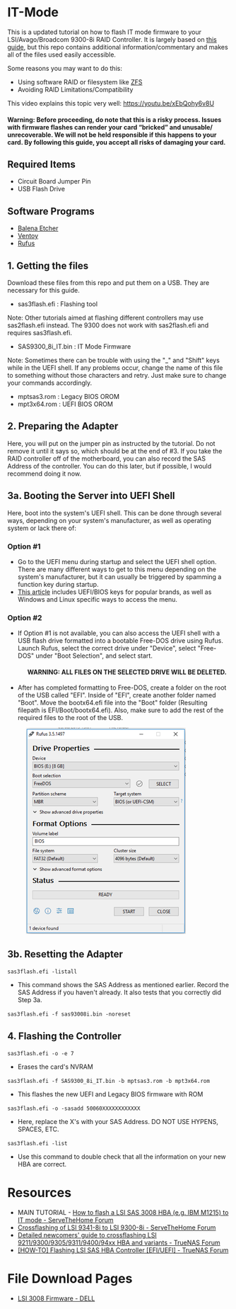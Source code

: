 # IT-Mode
This is a updated tutorial on how to flash IT mode firmware to your LSI/Avago/Broadcom 9300-8i RAID Controller. It is largely based on [this guide](https://www.servethehome.com/flash-lsi-sas-3008-hba-e-g-ibm-m1215-mode/), but this repo contains additional information/commentary and makes all of the files used easily accessible.



Some reasons you may want to do this:
- Using software RAID or filesystem like [ZFS](https://itsfoss.com/what-is-zfs/ "What is ZFS?")
- Avoiding RAID Limitations/Compatibility

This video explains this topic very well: https://youtu.be/xEbQohy6v8U

#### Warning: Before proceeding, do note that this is a risky process. Issues with firmware flashes can render your card “bricked” and unusable/ unrecoverable. We will not be held responsible if this happens to your card. By following this guide, you accept all risks of damaging your card.

## Required Items
- Circuit Board Jumper Pin
- USB Flash Drive

## Software Programs
- [Balena Etcher](https://etcher.balena.io/ "Balena Etcher")
- [Ventoy](https://www.ventoy.net/en/index.html "Ventoy")
- [Rufus](https://rufus.ie/en/ "Rufus")


## 1. Getting the files
Download these files from this repo and put them on a USB. They are necessary for this guide.

- sas3flash.efi      :      Flashing tool

Note: Other tutorials aimed at flashing different controllers may use sas2flash.efi instead. The 9300 does not work with sas2flash.efi and requires sas3flash.efi.

- SAS9300_8i_IT.bin  :      IT Mode Firmware

Note: Sometimes there can be trouble with using the "_" and "Shift" keys while in the UEFI shell. If any problems occur, change the name of this file to something without those characters and retry. Just make sure to change your commands accordingly.

- mptsas3.rom        :      Legacy BIOS OROM
- mpt3x64.rom        :      UEFI BIOS OROM

## 2. Preparing the Adapter
Here, you will put on the jumper pin as instructed by the tutorial. Do not remove it until it says so, which should be at the end of #3.
If you take the RAID controller off of the motherboard, you can also record the SAS Address of the controller. You can do this later, but if possible, I would recommend doing it now.

## 3a. Booting the Server into UEFI Shell
Here, boot into the system's UEFI shell. This can be done through several ways, depending on your system's manufacturer, as well as operating system or lack there of:

### Option #1
  - Go to the UEFI menu during startup and select the UEFI shell option. There are many different ways to get to this menu depending on the system's manufacturer, but it can usually be triggered by spamming a function key during startup.
  - [This article](https://www.tomshardware.com/reviews/bios-keys-to-access-your-firmware,5732.html) includes UEFI/BIOS keys for popular brands, as well as Windows and Linux specific ways to access the menu.
### Option #2
  - If Option #1 is not available, you can also access the UEFI shell with a USB flash drive formatted into a bootable Free-DOS drive using Rufus. Launch Rufus, select the correct drive under "Device", select "Free-DOS" under "Boot Selection", and select start.

#### &emsp;&emsp;&emsp; WARNING: ALL FILES ON THE SELECTED DRIVE WILL BE DELETED.
- After has completed formatting to Free-DOS, create a folder on the root of the USB called "EFI". Inside of "EFI", create another folder named "Boot". Move the bootx64.efi file into the "Boot" folder (Resulting filepath is EFI/Boot/bootx64.efi). Also, make sure to add the rest of the required files to the root of the USB.

&emsp;&emsp;&emsp;![Rufus Free-DOS](images/rufus.png)

## 3b. Resetting the Adapter

```sas3flash.efi -listall```
- This command shows the SAS Address as mentioned earlier. Record the SAS Address if you haven't already. It also tests that you correctly did Step 3a.

```sas3flash.efi -f sas93008i.bin -noreset```

## 4. Flashing the Controller
```sas3flash.efi -o -e 7```

- Erases the card's NVRAM

```sas3flash.efi -f SAS9300_8i_IT.bin -b mptsas3.rom -b mpt3x64.rom```
- This flashes the new UEFI and Legacy BIOS firmware with ROM

```sas3flash.efi -o -sasadd 50060XXXXXXXXXXXX```
- Here, replace the X's with your SAS Address. DO NOT USE HYPENS, SPACES, ETC.

```sas3flash.efi -list```
- Use this command to double check that all the information on your new HBA are correct.

# Resources
- MAIN TUTORIAL - [How to flash a LSI SAS 3008 HBA (e.g. IBM M1215) to IT mode - ServeTheHome Forum](https://www.servethehome.com/flash-lsi-sas-3008-hba-e-g-ibm-m1215-mode/)
- [Crossflashing of LSI 9341-8i to LSI 9300-8i - ServeTheHome Forum](https://forums.servethehome.com/index.php?threads/crossflashing-of-lsi-9341-8i-to-lsi-9300-8i-success-but-no-smart-pass-through.3522/)
- [Detailed newcomers' guide to crossflashing LSI 9211/9300/9305/9311/9400/94xx HBA and variants - TrueNAS Forum](https://www.truenas.com/community/resources/detailed-newcomers-guide-to-crossflashing-lsi-9211-9300-9305-9311-9400-94xx-hba-and-variants.54/)
- [[HOW-TO] Flashing LSI SAS HBA Controller [EFI/UEFI] - TrueNAS Forum](https://www.truenas.com/community/threads/how-to-flashing-lsi-sas-hba-controller-efi-uefi.78457/)

# File Download Pages
- [LSI 3008 Firmware - DELL](https://www.dell.com/support/home/en-us/drivers/driversdetails?driverid=jmx6t)
